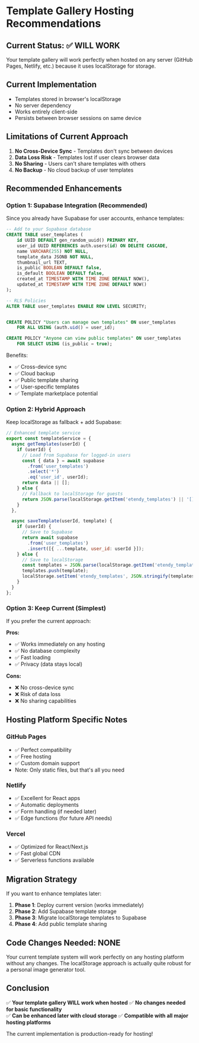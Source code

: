 # Template Gallery Hosting Recommendations

## Current Status: ✅ WILL WORK
Your template gallery will work perfectly when hosted on any server (GitHub Pages, Netlify, etc.) because it uses localStorage for storage.

## Current Implementation
- Templates stored in browser's localStorage
- No server dependency
- Works entirely client-side
- Persists between browser sessions on same device

## Limitations of Current Approach
1. **No Cross-Device Sync** - Templates don't sync between devices
2. **Data Loss Risk** - Templates lost if user clears browser data
3. **No Sharing** - Users can't share templates with others
4. **No Backup** - No cloud backup of user templates

## Recommended Enhancements

### Option 1: Supabase Integration (Recommended)
Since you already have Supabase for user accounts, enhance templates:

```sql
-- Add to your Supabase database
CREATE TABLE user_templates (
    id UUID DEFAULT gen_random_uuid() PRIMARY KEY,
    user_id UUID REFERENCES auth.users(id) ON DELETE CASCADE,
    name VARCHAR(255) NOT NULL,
    template_data JSONB NOT NULL,
    thumbnail_url TEXT,
    is_public BOOLEAN DEFAULT false,
    is_default BOOLEAN DEFAULT false,
    created_at TIMESTAMP WITH TIME ZONE DEFAULT NOW(),
    updated_at TIMESTAMP WITH TIME ZONE DEFAULT NOW()
);

-- RLS Policies
ALTER TABLE user_templates ENABLE ROW LEVEL SECURITY;


CREATE POLICY "Users can manage own templates" ON user_templates
    FOR ALL USING (auth.uid() = user_id);

CREATE POLICY "Anyone can view public templates" ON user_templates
    FOR SELECT USING (is_public = true);
```

Benefits:
- ✅ Cross-device sync
- ✅ Cloud backup
- ✅ Public template sharing
- ✅ User-specific templates
- ✅ Template marketplace potential

### Option 2: Hybrid Approach
Keep localStorage as fallback + add Supabase:

```javascript
// Enhanced template service
export const templateService = {
  async getTemplates(userId) {
    if (userId) {
      // Load from Supabase for logged-in users
      const { data } = await supabase
        .from('user_templates')
        .select('*')
        .eq('user_id', userId);
      return data || [];
    } else {
      // Fallback to localStorage for guests
      return JSON.parse(localStorage.getItem('etendy_templates') || '[]');
    }
  },

  async saveTemplate(userId, template) {
    if (userId) {
      // Save to Supabase
      return await supabase
        .from('user_templates')
        .insert([{ ...template, user_id: userId }]);
    } else {
      // Save to localStorage
      const templates = JSON.parse(localStorage.getItem('etendy_templates') || '[]');
      templates.push(template);
      localStorage.setItem('etendy_templates', JSON.stringify(templates));
    }
  }
};
```

### Option 3: Keep Current (Simplest)
If you prefer the current approach:

**Pros:**
- ✅ Works immediately on any hosting
- ✅ No database complexity
- ✅ Fast loading
- ✅ Privacy (data stays local)

**Cons:**
- ❌ No cross-device sync
- ❌ Risk of data loss
- ❌ No sharing capabilities

## Hosting Platform Specific Notes

### GitHub Pages
- ✅ Perfect compatibility
- ✅ Free hosting
- ✅ Custom domain support
- Note: Only static files, but that's all you need

### Netlify
- ✅ Excellent for React apps
- ✅ Automatic deployments
- ✅ Form handling (if needed later)
- ✅ Edge functions (for future API needs)

### Vercel
- ✅ Optimized for React/Next.js
- ✅ Fast global CDN
- ✅ Serverless functions available

## Migration Strategy

If you want to enhance templates later:

1. **Phase 1**: Deploy current version (works immediately)
2. **Phase 2**: Add Supabase template storage
3. **Phase 3**: Migrate localStorage templates to Supabase
4. **Phase 4**: Add public template sharing

## Code Changes Needed: NONE

Your current template system will work perfectly on any hosting platform without any changes. The localStorage approach is actually quite robust for a personal image generator tool.

## Conclusion

✅ **Your template gallery WILL work when hosted**
✅ **No changes needed for basic functionality**  
✅ **Can be enhanced later with cloud storage**
✅ **Compatible with all major hosting platforms**

The current implementation is production-ready for hosting!
